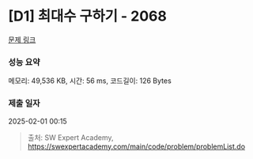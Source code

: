 # [D1] 최대수 구하기 - 2068 

[문제 링크](https://swexpertacademy.com/main/code/problem/problemDetail.do?contestProbId=AV5QQhbqA4QDFAUq) 

### 성능 요약

메모리: 49,536 KB, 시간: 56 ms, 코드길이: 126 Bytes

### 제출 일자

2025-02-01 00:15



> 출처: SW Expert Academy, https://swexpertacademy.com/main/code/problem/problemList.do